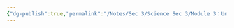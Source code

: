 ```yaml
---
{"dg-publish":true,"permalink":"/Notes/Sec 3/Science Sec 3/Module 3：Univers matériel/Chapitre 7：Les propriétés de la matière/7.2：Les propriétés des solutions/"}
---
```


